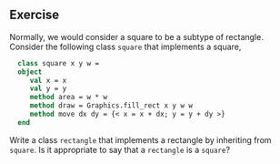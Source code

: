   
## Exercise
  Normally, we would consider a square to be a subtype of rectangle.
  Consider the following class `square` that implements a square,
  
```ocaml
  class square x y w =
  object
     val x = x
     val y = y
     method area = w * w
     method draw = Graphics.fill_rect x y w w
     method move dx dy = {< x = x + dx; y = y + dy >}
  end
```
  Write a class `rectangle` that implements a rectangle by inheriting from `square`.
  Is it appropriate to say that a `rectangle` is a `square`?
  
